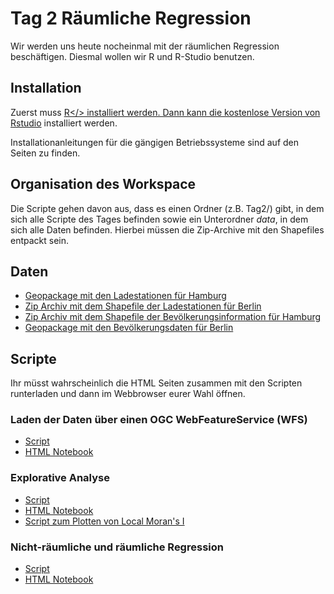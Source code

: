 # Tag 2 Räumliche Regression

Wir werden uns heute nocheinmal mit der räumlichen Regression beschäftigen. Diesmal wollen wir R und R-Studio benutzen.

## Installation
Zuerst muss <a href="https://cran.r-project.org/">R</> installiert werden. Dann kann die kostenlose Version von <a href="https://rstudio.com/products/rstudio/download/">Rstudio</a> installiert werden.

Installationanleitungen für die gängigen Betriebssysteme sind auf den Seiten zu finden.

## Organisation des Workspace

Die Scripte gehen davon aus, dass es einen Ordner (z.B. Tag2/) gibt, in dem sich alle Scripte des Tages befinden sowie ein Unterordner *data*, in dem sich alle Daten befinden. Hierbei müssen die Zip-Archive mit den Shapefiles entpackt sein.

## Daten

* <a href="https://raw.githubusercontent.com/heikalab/urbandatascience/main/Tag2/data/HH.gpkg">Geopackage mit den Ladestationen für Hamburg</a>
* <a href="https://raw.githubusercontent.com/heikalab/urbandatascience/main/Tag2/data/chargingStations_berlin.zip">Zip Archiv mit dem Shapefile der Ladestationen für Berlin</a>
* <a href="https://raw.githubusercontent.com/heikalab/urbandatascience/main/Tag2/data/popPoly.zip">Zip Archiv mit dem Shapefile der Bevölkerungsinformation für Hamburg</a>
* <a href="https://raw.githubusercontent.com/heikalab/urbandatascience/main/Tag2/data/Berlin.gpkg">Geopackage mit den Bevölkerungsdaten für Berlin</a>

## Scripte

Ihr müsst wahrscheinlich die HTML Seiten zusammen mit den Scripten runterladen und dann im Webbrowser eurer Wahl öffnen.

### Laden der Daten über einen OGC WebFeatureService (WFS)
*  <a href="https://raw.githubusercontent.com/heikalab/urbandatascience/main/Tag2/udlDay2_getDataFreomWFS_HH.Rmd">Script</a>
* <a href="https://raw.githubusercontent.com/heikalab/urbandatascience/main/Tag2/udlDay2_getDataFreomWFS_HH.html">HTML Notebook</a>


### Explorative Analyse
*  <a href="https://raw.githubusercontent.com/heikalab/urbandatascience/main/Tag2/udlDay2_explorative_HH.Rmd">Script</a>
* <a href="https://raw.githubusercontent.com/heikalab/urbandatascience/main/Tag2/udlDay2_explorative_HH.html">HTML Notebook</a>
* <a href="https://raw.githubusercontent.com/heikalab/urbandatascience/main/Tag2/plotLocalMoransI.r">Script zum Plotten von Local Moran's I</a>

### Nicht-räumliche und räumliche Regression
*  <a href="https://raw.githubusercontent.com/heikalab/urbandatascience/main/Tag2/udlDay2_spatialReg_HH.Rmd">Script</a>
* <a href="https://raw.githubusercontent.com/heikalab/urbandatascience/main/Tag2/udlDay2_spatialReg_HH.html">HTML Notebook</a>
